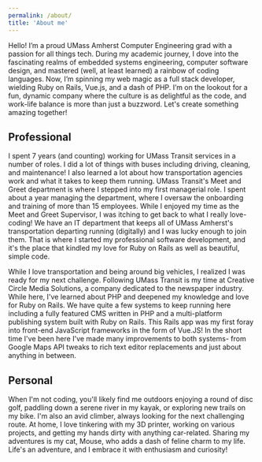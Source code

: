 ```yaml
---
permalink: /about/
title: 'About me'
---
```

Hello! I’m a proud UMass Amherst Computer Engineering grad with a passion for all things tech. During my academic journey, I dove into the fascinating realms of embedded systems engineering, computer software design, and mastered (well, at least learned) a rainbow of coding languages. Now, I’m spinning my web magic as a full stack developer, wielding Ruby on Rails, Vue.js, and a dash of PHP. I’m on the lookout for a fun, dynamic company where the culture is as delightful as the code, and work-life balance is more than just a buzzword. Let's create something amazing together!

## Professional
I spent 7 years (and counting) working for UMass Transit services in a number of roles. I did a lot of things with buses including driving, cleaning, and maintenance! I also learned a lot about how transportation agencies work and what it takes to keep them running. UMass Transit's Meet and Greet department is where I stepped into my first managerial role. I spent about a year managing the department, where I oversaw the onboarding and training of more than 15 employees. While I enjoyed my time as the Meet and Greet Supervisor, I was itching to get back to what I really love- coding! We have an IT department that keeps all of UMass Amherst's transportation departing running (digitally) and I was lucky enough to join them. That is where I started my professional software development, and it's the place that kindled my love for Ruby on Rails as well as beautiful, simple code.

While I love transportation and being around big vehicles, I realized I was ready for my next challenge. Following UMass Transit is my time at Creative Circle Media Solutions, a company dedicated to the newspaper industry. While here, I've learned about PHP and deepened my knowledge and love for Ruby on Rails. We have quite a few systems to keep running here including a fully featured CMS written in PHP and a multi-platform publishing system built with Ruby on Rails. This Rails app was my first foray into front-end JavaScript frameworks in the form of Vue.JS! In the short time I've been here I've made many improvements to both systems- from Google Maps API tweaks to rich text editor replacements and just about anything in between.

## Personal
When I'm not coding, you'll likely find me outdoors enjoying a round of disc golf, paddling down a serene river in my kayak, or exploring new trails on my bike. I'm also an avid climber, always looking for the next challenging route. At home, I love tinkering with my 3D printer, working on various projects, and getting my hands dirty with anything car-related. Sharing my adventures is my cat, Mouse, who adds a dash of feline charm to my life. Life's an adventure, and I embrace it with enthusiasm and curiosity!
